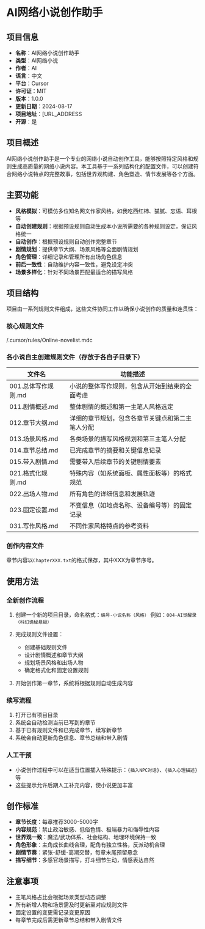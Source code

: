 # AI网络小说创作助手

## 项目信息
- **名称**：AI网络小说创作助手
- **类型**：AI网络小说
- **作者**：AI
- **语言**：中文
- **平台**：Cursor
- **许可证**：MIT
- **版本**：1.0.0
- **更新日期**：2024-08-17
- **项目地址**：[URL_ADDRESS
- **开源**：是


## 项目概述

AI网络小说创作助手是一个专业的网络小说自动创作工具，能够按照特定风格和规则生成高质量的网络小说内容。本工具基于一系列结构化的配置文件，可以创建符合网络小说特点的完整故事，包括世界观构建、角色塑造、情节发展等各个方面。

## 主要功能

- **风格模拟**：可模仿多位知名网文作家风格，如我吃西红柿、猫腻、忘语、耳根等
- **自动创建规则**：根据预设规则自动生成本小说所需要的各种规则设定，保证风格统一
- **自动创作**：根据预设规则自动创作完整章节
- **剧情规划**：提供章节大纲、场景风格等全面剧情规划
- **角色管理**：详细记录和管理所有出场角色信息
- **前后一致性**：自动维护内容一致性，避免设定冲突
- **场景多样化**：针对不同场景匹配最适合的描写风格

## 项目结构

项目由一系列规则文件组成，这些文件协同工作以确保小说创作的质量和连贯性：

### 核心规则文件
/.cursor/rules/Online-novelist.mdc

### 各小说自主创建规则文件（存放于各自子目录下）

| 文件名 | 功能描述 |
|--------|----------|
| 001.总体写作规则.md | 小说的整体写作规则，包含从开始到结束的全面考虑 |
| 011.剧情概述.md | 整体剧情的概述和第一主笔人风格选定 |
| 012.章节大纲.md | 详细的章节规划，包含各章节关键点和第二主笔人分配 |
| 013.场景风格.md | 各类场景的描写风格规划和第三主笔人分配 |
| 014.章节总结.md | 已完成章节的摘要和关键信息记录 |
| 015.带入剧情.md | 需要带入后续章节的关键剧情要素 |
| 021.格式化规则.md | 特殊内容（如系统面板、属性面板等）的格式规范 |
| 022.出场人物.md | 所有角色的详细信息和发展轨迹 |
| 023.固定设置.md | 不变信息（如地点名称、设备编号等）的固定记录 |
| 031.写作风格.md | 不同作家风格特点的参考资料 |

### 创作内容文件

章节内容以`ChapterXXX.txt`的格式保存，其中XXX为章节序号。

## 使用方法

### 全新创作流程

1. 创建一个新的项目目录，命名格式：`编号-小说名称（风格）`
   例如：`004-AI觉醒录（科幻诡秘悬疑）`

2. 完成规则文件设置：
   - 创建基础规则文件
   - 设计剧情概述和章节大纲
   - 规划场景风格和出场人物
   - 确定格式化和固定设置规则

3. 开始创作第一章节，系统将根据规则自动生成内容

### 续写流程

1. 打开已有项目目录
2. 系统会自动检测当前已写到的章节
3. 基于已有规则文件和已完成章节，续写新章节
4. 系统会自动更新角色信息、章节总结和带入剧情

### 人工干预

- 小说创作过程中可以在适当位置插入特殊提示：`{插入NPC对话}`、`{插入心理描述}`等
- 这些提示允许后期人工补充内容，使小说更加丰富

## 创作标准

- **章节长度**：每章推荐3000-5000字
- **内容规范**：禁止政治敏感、低俗色情、极端暴力和侮辱性内容
- **世界观一致**：魔法/武功体系、社会结构、地理环境保持一致
- **角色形象**：主角成长曲线合理，配角有独立性格，反派动机合理
- **剧情节奏**：紧张-舒缓-高潮交替，每章末尾预留悬念
- **描写细节**：多感官场景描写，打斗细节生动，情感表达自然

## 注意事项

- 主笔风格占比会根据场景类型动态调整
- 所有新增人物和场景需及时更新至对应规则文件
- 固定设置的变更需记录变更原因
- 每章节完成后需更新章节总结和带入剧情文件